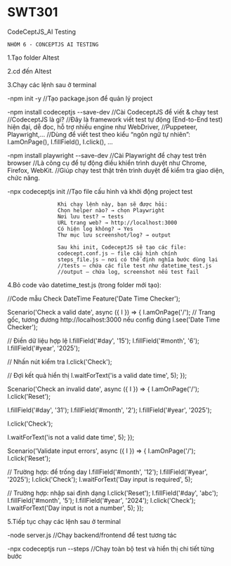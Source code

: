 # SWT301
CodeCeptJS_AI Testing

	NHÓM 6 - CONCEPTJS AI TESTING
1.Tạo folder AItest

2.cd đến AItest

3.Chạy các lệnh sau ở terminal 

-npm init -y	//Tạo package.json để quản lý project

-npm install codeceptjs --save-dev	//Cài CodeceptJS để viết & chạy test
					//CodeceptJS là gì?
					//Đây là framework viết test tự động (End-to-End test) hiện đại, dễ đọc, hỗ trợ nhiều engine như WebDriver, 						//Puppeteer, Playwright,...
					//Dùng để viết test theo kiểu “ngôn ngữ tự nhiên”: I.amOnPage(), I.fillField(), I.click(), ...

-npm install playwright --save-dev	//Cài Playwright để chạy test trên browser
					//Là công cụ để tự động điều khiển trình duyệt như Chrome, Firefox, WebKit.
					//Giúp chạy test thật trên trình duyệt để kiểm tra giao diện, chức năng.

-npx codeceptjs init			//Tạo file cấu hình và khởi động project test
					
					Khi chạy lệnh này, bạn sẽ được hỏi:
					Chọn helper nào? → chọn Playwright
					Nơi lưu test? → tests
					URL trang web? → http://localhost:3000
					Có hiện log không? → Yes
					Thư mục lưu screenshot/log? → output

					Sau khi init, CodeceptJS sẽ tạo các file:
					codecept.conf.js – file cấu hình chính
					steps_file.js – nơi có thể định nghĩa bước dùng lại
					//tests – chứa các file test như datetime_test.js
					//output – chứa log, screenshot nếu test fail


4.Bỏ code vào datetime_test.js (trong folder mới tạo):

//Code mẫu Check DateTime
Feature('Date Time Checker');

Scenario('Check a valid date', async ({ I }) => {
I.amOnPage('/'); // Trang gốc, tương đương http://localhost:3000 nếu config đúng
I.see('Date Time Checker');

// Điền dữ liệu hợp lệ
I.fillField('#day', '15');
I.fillField('#month', '6');
I.fillField('#year', '2025');

// Nhấn nút kiểm tra
I.click('Check');

// Đợi kết quả hiển thị
I.waitForText('is a valid date time', 5);
});

Scenario('Check an invalid date', async ({ I }) => {
I.amOnPage('/');
I.click('Reset');

I.fillField('#day', '31');
I.fillField('#month', '2');
I.fillField('#year', '2025');

I.click('Check');

I.waitForText('is not a valid date time', 5);
});

Scenario('Validate input errors', async ({ I }) => {
I.amOnPage('/');
I.click('Reset');

// Trường hợp: để trống day
I.fillField('#month', '12');
I.fillField('#year', '2025');
I.click('Check');
I.waitForText('Day input is required', 5);

// Trường hợp: nhập sai định dạng
I.click('Reset');
I.fillField('#day', 'abc');
I.fillField('#month', '5');
I.fillField('#year', '2024');
I.click('Check');
I.waitForText('Day input is not a number', 5);
});


5.Tiếp tục chạy các lệnh sau ở terminal

-node server.js 			//Chạy backend/frontend để test tương tác

-npx codeceptjs run --steps		//Chạy toàn bộ test và hiển thị chi tiết từng bước


